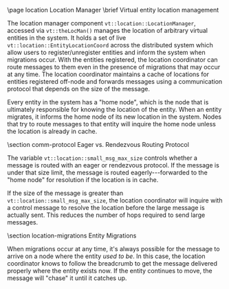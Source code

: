 \page location Location Manager
\brief Virtual entity location management

The location manager component `vt::location::LocationManager`, accessed via
`vt::theLocMan()` manages the location of arbitrary virtual entities in the
system. It holds a set of live `vt::location::EntityLocationCoord` across the
distributed system which allow users to register/unregister entities and inform
the system when migrations occur. With the entities registered, the location
coordinator can route messages to them even in the presence of migrations that
may occur at any time. The location coordinator maintains a cache of locations
for entities registered off-node and forwards messages using a communication
protocol that depends on the size of the message.

Every entity in the system has a "home node", which is the node that is
ultimately responsible for knowing the location of the entity. When an entity
migrates, it informs the home node of its new location in the system. Nodes that
try to route messages to that entity will inquire the home node unless the
location is already in cache.

\section comm-protocol Eager vs. Rendezvous Routing Protocol

The variable `vt::location::small_msg_max_size` controls whether a message is
routed with an eager or rendezvous protocol. If the message is under that size
limit, the message is routed eagerly---forwarded to the "home node" for
resolution if the location is in cache.

If the size of the message is greater than `vt::location::small_msg_max_size`,
the location coordinator will inquire with a control message to resolve the
location before the large message is actually sent. This reduces the number of
hops required to send large messages.

\section location-migrations Entity Migrations

When migrations occur at any time, it's always possible for the message to
arrive on a node where the entity *used to be*. In this case, the location
coordinator knows to follow the breadcrumb to get the message delivered properly
where the entity exists now. If the entity continues to move, the message will
"chase" it until it catches up.
